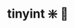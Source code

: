 ﻿---
SidebarGroup: "index-conversion-selection-functions"
Autogenerated: true
---

# tinyint ❇️ 🚧


